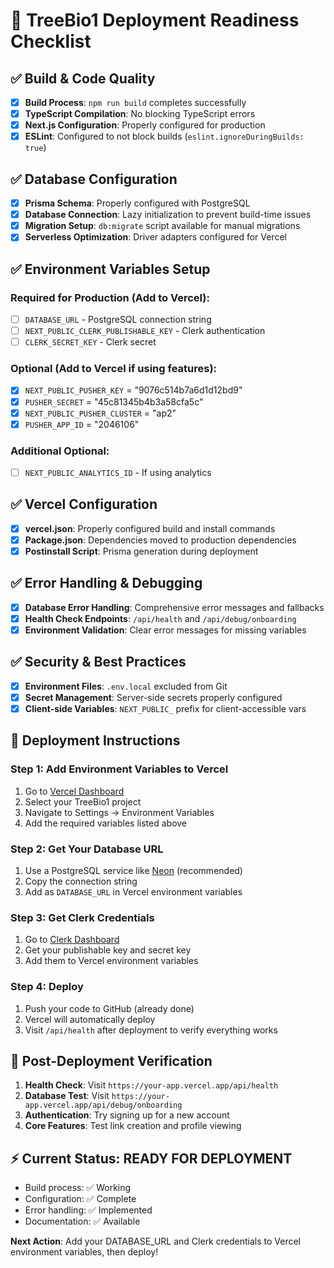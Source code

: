 # 🚀 TreeBio1 Deployment Readiness Checklist

## ✅ Build & Code Quality
- [x] **Build Process**: `npm run build` completes successfully
- [x] **TypeScript Compilation**: No blocking TypeScript errors
- [x] **Next.js Configuration**: Properly configured for production
- [x] **ESLint**: Configured to not block builds (`eslint.ignoreDuringBuilds: true`)

## ✅ Database Configuration
- [x] **Prisma Schema**: Properly configured with PostgreSQL
- [x] **Database Connection**: Lazy initialization to prevent build-time issues
- [x] **Migration Setup**: `db:migrate` script available for manual migrations
- [x] **Serverless Optimization**: Driver adapters configured for Vercel

## ✅ Environment Variables Setup

### Required for Production (Add to Vercel):
- [ ] `DATABASE_URL` - PostgreSQL connection string
- [ ] `NEXT_PUBLIC_CLERK_PUBLISHABLE_KEY` - Clerk authentication
- [ ] `CLERK_SECRET_KEY` - Clerk secret

### Optional (Add to Vercel if using features):
- [x] `NEXT_PUBLIC_PUSHER_KEY` = "9076c514b7a6d1d12bd9"
- [x] `PUSHER_SECRET` = "45c81345b4b3a58cfa5c"
- [x] `NEXT_PUBLIC_PUSHER_CLUSTER` = "ap2"
- [x] `PUSHER_APP_ID` = "2046106"

### Additional Optional:
- [ ] `NEXT_PUBLIC_ANALYTICS_ID` - If using analytics

## ✅ Vercel Configuration
- [x] **vercel.json**: Properly configured build and install commands
- [x] **Package.json**: Dependencies moved to production dependencies
- [x] **Postinstall Script**: Prisma generation during deployment

## ✅ Error Handling & Debugging
- [x] **Database Error Handling**: Comprehensive error messages and fallbacks
- [x] **Health Check Endpoints**: `/api/health` and `/api/debug/onboarding`
- [x] **Environment Validation**: Clear error messages for missing variables

## ✅ Security & Best Practices
- [x] **Environment Files**: `.env.local` excluded from Git
- [x] **Secret Management**: Server-side secrets properly configured
- [x] **Client-side Variables**: `NEXT_PUBLIC_` prefix for client-accessible vars

## 🔧 Deployment Instructions

### Step 1: Add Environment Variables to Vercel
1. Go to [Vercel Dashboard](https://vercel.com/dashboard)
2. Select your TreeBio1 project
3. Navigate to Settings → Environment Variables
4. Add the required variables listed above

### Step 2: Get Your Database URL
1. Use a PostgreSQL service like [Neon](https://neon.tech) (recommended)
2. Copy the connection string
3. Add as `DATABASE_URL` in Vercel environment variables

### Step 3: Get Clerk Credentials
1. Go to [Clerk Dashboard](https://dashboard.clerk.com)
2. Get your publishable key and secret key
3. Add them to Vercel environment variables

### Step 4: Deploy
1. Push your code to GitHub (already done)
2. Vercel will automatically deploy
3. Visit `/api/health` after deployment to verify everything works

## 🚨 Post-Deployment Verification
1. **Health Check**: Visit `https://your-app.vercel.app/api/health`
2. **Database Test**: Visit `https://your-app.vercel.app/api/debug/onboarding`
3. **Authentication**: Try signing up for a new account
4. **Core Features**: Test link creation and profile viewing

## ⚡ Current Status: READY FOR DEPLOYMENT
- Build process: ✅ Working
- Configuration: ✅ Complete
- Error handling: ✅ Implemented
- Documentation: ✅ Available

**Next Action**: Add your DATABASE_URL and Clerk credentials to Vercel environment variables, then deploy!
